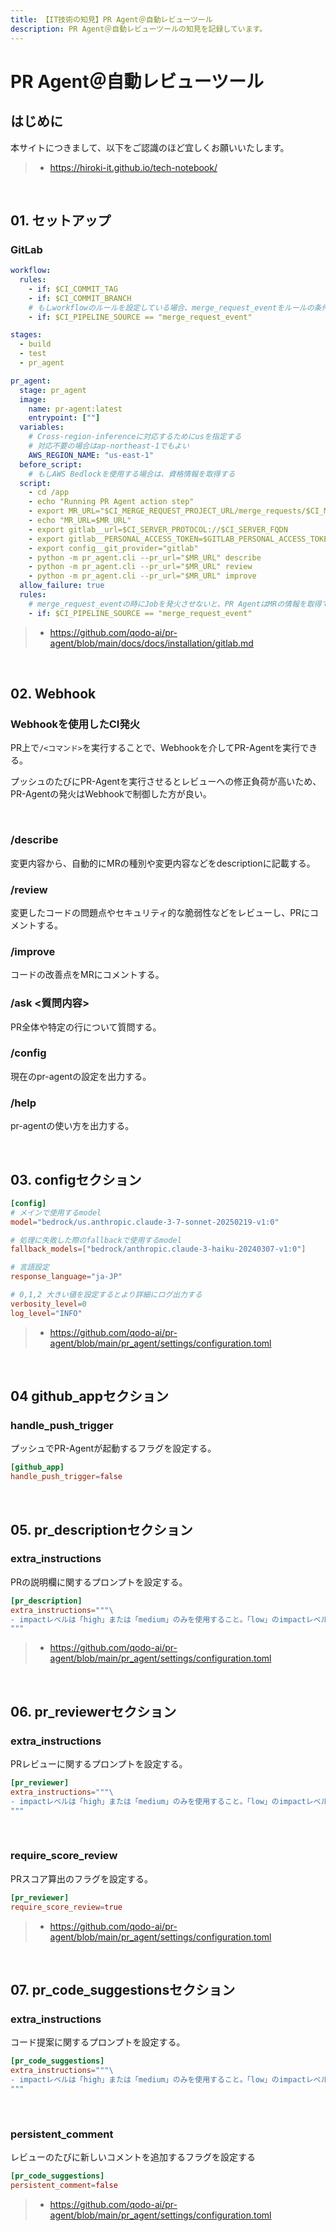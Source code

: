 ```yaml
---
title: 【IT技術の知見】PR Agent＠自動レビューツール
description: PR Agent＠自動レビューツールの知見を記録しています。
---
```


# PR Agent＠自動レビューツール

## はじめに

本サイトにつきまして、以下をご認識のほど宜しくお願いいたします。

> - https://hiroki-it.github.io/tech-notebook/

<br>

## 01. セットアップ

### GitLab

```yaml
workflow:
  rules:
    - if: $CI_COMMIT_TAG
    - if: $CI_COMMIT_BRANCH
    # もしworkflowのルールを設定している場合、merge_request_eventをルールの条件としないと、ワークフローが起動しない
    - if: $CI_PIPELINE_SOURCE == "merge_request_event"

stages:
  - build
  - test
  - pr_agent

pr_agent:
  stage: pr_agent
  image:
    name: pr-agent:latest
    entrypoint: [""]
  variables:
    # Cross-region-inferenceに対応するためにusを指定する
    # 対応不要の場合はap-northeast-1でもよい
    AWS_REGION_NAME: "us-east-1"
  before_script:
    # もしAWS Bedlockを使用する場合は、資格情報を取得する
  script:
    - cd /app
    - echo "Running PR Agent action step"
    - export MR_URL="$CI_MERGE_REQUEST_PROJECT_URL/merge_requests/$CI_MERGE_REQUEST_IID"
    - echo "MR_URL=$MR_URL"
    - export gitlab__url=$CI_SERVER_PROTOCOL://$CI_SERVER_FQDN
    - export gitlab__PERSONAL_ACCESS_TOKEN=$GITLAB_PERSONAL_ACCESS_TOKEN
    - export config__git_provider="gitlab"
    - python -m pr_agent.cli --pr_url="$MR_URL" describe
    - python -m pr_agent.cli --pr_url="$MR_URL" review
    - python -m pr_agent.cli --pr_url="$MR_URL" improve
  allow_failure: true
  rules:
    # merge_request_eventの時にJobを発火させないと、PR AgentはMRの情報を取得できずにエラーになってしまう
    - if: $CI_PIPELINE_SOURCE == "merge_request_event"
```

> - https://github.com/qodo-ai/pr-agent/blob/main/docs/docs/installation/gitlab.md

<br>

## 02. Webhook

### Webhookを使用したCI発火

PR上で`/<コマンド>`を実行することで、Webhookを介してPR-Agentを実行できる。

プッシュのたびにPR-Agentを実行させるとレビューへの修正負荷が高いため、PR-Agentの発火はWebhookで制御した方が良い。

<br>

### /describe

変更内容から、自動的にMRの種別や変更内容などをdescriptionに記載する。

### /review

変更したコードの問題点やセキュリティ的な脆弱性などをレビューし、PRにコメントする。

### /improve

コードの改善点をMRにコメントする。

### /ask <質問内容>

PR全体や特定の行について質問する。

### /config

現在のpr-agentの設定を出力する。

### /help

pr-agentの使い方を出力する。

<br>

## 03. configセクション

```toml
[config]
# メインで使用するmodel
model="bedrock/us.anthropic.claude-3-7-sonnet-20250219-v1:0"

# 処理に失敗した際のfallbackで使用するmodel
fallback_models=["bedrock/anthropic.claude-3-haiku-20240307-v1:0"]

# 言語設定
response_language="ja-JP"

# 0,1,2 大きい値を設定するとより詳細にログ出力する
verbosity_level=0
log_level="INFO"
```

> - https://github.com/qodo-ai/pr-agent/blob/main/pr_agent/settings/configuration.toml

<br>

## 04 github_appセクション

### handle_push_trigger

プッシュでPR-Agentが起動するフラグを設定する。

```toml
[github_app]
handle_push_trigger=false
```

<br>

## 05. pr_descriptionセクション

### extra_instructions

PRの説明欄に関するプロンプトを設定する。

```toml
[pr_description]
extra_instructions="""\
- impactレベルは「high」または「medium」のみを使用すること。「low」のimpactレベルを提案することは禁止である。
"""
```

> - https://github.com/qodo-ai/pr-agent/blob/main/pr_agent/settings/configuration.toml

<br>

## 06. pr_reviewerセクション

### extra_instructions

PRレビューに関するプロンプトを設定する。

```toml
[pr_reviewer]
extra_instructions="""\
- impactレベルは「high」または「medium」のみを使用すること。「low」のimpactレベルを提案することは禁止である。
"""
```

<br>

### require_score_review

PRスコア算出のフラグを設定する。

```toml
[pr_reviewer]
require_score_review=true
```

> - https://github.com/qodo-ai/pr-agent/blob/main/pr_agent/settings/configuration.toml

<br>

## 07. pr_code_suggestionsセクション

### extra_instructions

コード提案に関するプロンプトを設定する。

```toml
[pr_code_suggestions]
extra_instructions="""\
- impactレベルは「high」または「medium」のみを使用すること。「low」のimpactレベルを提案することは禁止である。
"""
```

<br>

### persistent_comment

レビューのたびに新しいコメントを追加するフラグを設定する

```toml
[pr_code_suggestions]
persistent_comment=false
```

> - https://github.com/qodo-ai/pr-agent/blob/main/pr_agent/settings/configuration.toml

<br>
